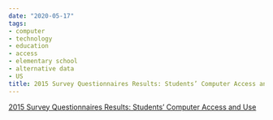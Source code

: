 ```yaml
---
date: "2020-05-17"
tags:
- computer
- technology
- education
- access
- elementary school
- alternative data
- US
title: 2015 Survey Questionnaires Results: Students’ Computer Access and Use
---
```


[2015 Survey Questionnaires Results: Students’ Computer Access and Use](https://nces.ed.gov/pubsearch/pubsinfo.asp?pubid=2018148)
